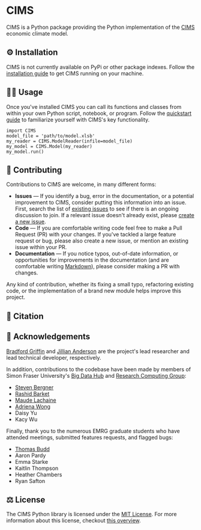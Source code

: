 # CIMS
CIMS is a Python package providing the Python implementation of the [CIMS](https://pics.uvic.ca/sites/default/files/uploads/CIMS%20Community%20Excel%20model%20user%20documentation_0.pdf)
economic climate model. 

## :gear: Installation
CIMS is not currently available on PyPi or other package indexes. Follow the [installation guide](docs/INSTALL.md) to get CIMS running on your machine.

## :technologist: Usage
Once you've installed CIMS you can call its functions and classes from within your own Python script, notebook, or program. Follow the [quickstart guide](tutorials/Quickstart.ipynb) to familiarize yourself with CIMS's key functionality. 

```
import CIMS
model_file = 'path/to/model.xlsb'
my_reader = CIMS.ModelReader(infile=model_file)
my_model = CIMS.Model(my_reader)
my_model.run()
```
## :memo: Contributing
Contributions to CIMS are welcome, in many different forms: 
* **Issues** &mdash; If you identify a bug, error in the documentation, or a potential improvement to CIMS, consider putting this information into an issue. First, search the list of [existing issues](https://github.com/EMRG-SFU/cims/issues) to see if there is an ongoing discussion to join. If a relevant issue doesn't already exist, please [create a new issue](https://github.com/EMRG-SFU/cims/issues/new).
* **Code** &mdash; If you are comfortable writing code feel free to make a Pull Request (PR) with your changes. If you've tackled a large feature request or bug, please also create a new issue, or mention an existing issue within your PR.
* **Documentation** &mdash; If you notice typos, out-of-date information, or opportunities for improvements in the documentation (and are comfortable writing [Markdown](https://docs.github.com/en/get-started/writing-on-github/getting-started-with-writing-and-formatting-on-github/basic-writing-and-formatting-syntax)), please consider making a PR with changes.

Any kind of contribution, whether its fixing a small typo, refactoring existing code, or the implementation of a brand new module helps improve this project. 

## :book: Citation

## :pray: Acknowledgements 
[Bradford Griffin](https://github.com/brad-griffin) and [Jillian Anderson](https://github.com/jillianderson8) are the project's lead researcher and lead technical developer, respectively.

In addition, contributions to the codebase have been made by members of Simon Fraser University's [Big Data Hub](https://www.sfu.ca/big-data.html) and [Research Computing Group](https://www.rcg.sfu.ca/): 
* [Steven Bergner](https://github.com/git-steb)
* [Rashid Barket](https://github.com/rbarket)
* [Maude Lachaine](https://github.com/semaphore-maude)
* [Adriena Wong](https://github.com/atwong88)
* Daisy Yu
* Kacy Wu


Finally, thank you to the numerous EMRG graduate students who have attended meetings, submitted features requests, and flagged bugs: 
* [Thomas Budd](https://github.com/tcbudd)
* Aaron Pardy
* Emma Starke
* Kaitlin Thompson
* Heather Chambers
* Ryan Safton

## :balance_scale: License 
The CIMS Python library is licensed under the [MIT License](https://github.com/EMRG-SFU/cims/blob/main/LICENSE). For more information about this license, checkout [this overview](https://choosealicense.com/licenses/mit/).
